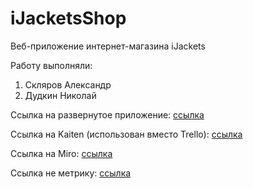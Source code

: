 # iJacketsShop

Веб-приложение интернет-магазина iJackets

Работу выполняли:
1. Скляров Александр
2. Дудкин Николай

Ссылка на развернутое приложение: [ссылка](http://ijacketsshop.pythonanywhere.com/login?next=/)

Ссылка на Kaiten (использован вместо Trello): [ссылка](https://ijacketsshop.kaiten.ru/space/127787)

Ссылка на Miro: [ссылка](https://miro.com/app/board/uXjVMbrDK10=/)

Ссылка не метрику: [ссылка](https://metrika.yandex.ru/dashboard?id=92884294)
